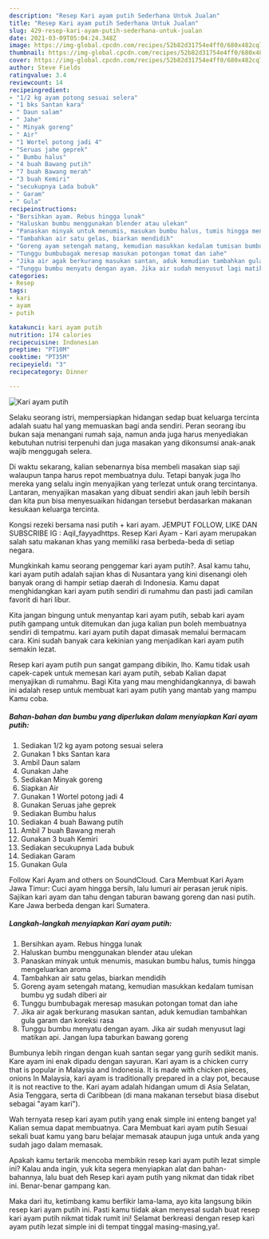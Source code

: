 ```yaml
---
description: "Resep Kari ayam putih Sederhana Untuk Jualan"
title: "Resep Kari ayam putih Sederhana Untuk Jualan"
slug: 429-resep-kari-ayam-putih-sederhana-untuk-jualan
date: 2021-03-09T05:04:24.348Z
image: https://img-global.cpcdn.com/recipes/52b82d31754e4ff0/680x482cq70/kari-ayam-putih-foto-resep-utama.jpg
thumbnail: https://img-global.cpcdn.com/recipes/52b82d31754e4ff0/680x482cq70/kari-ayam-putih-foto-resep-utama.jpg
cover: https://img-global.cpcdn.com/recipes/52b82d31754e4ff0/680x482cq70/kari-ayam-putih-foto-resep-utama.jpg
author: Steve Fields
ratingvalue: 3.4
reviewcount: 14
recipeingredient:
- "1/2 kg ayam potong sesuai selera"
- "1 bks Santan kara"
- " Daun salam"
- " Jahe"
- " Minyak goreng"
- " Air"
- "1 Wortel potong jadi 4"
- "Seruas jahe geprek"
- " Bumbu halus"
- "4 buah Bawang putih"
- "7 buah Bawang merah"
- "3 buah Kemiri"
- "secukupnya Lada bubuk"
- " Garam"
- " Gula"
recipeinstructions:
- "Bersihkan ayam. Rebus hingga lunak"
- "Haluskan bumbu menggunakan blender atau ulekan"
- "Panaskan minyak untuk menumis, masukan bumbu halus, tumis hingga mengeluarkan aroma"
- "Tambahkan air satu gelas, biarkan mendidih"
- "Goreng ayam setengah matang, kemudian masukkan kedalam tumisan bumbu yg sudah diberi air"
- "Tunggu bumbubagak meresap masukan potongan tomat dan iahe"
- "Jika air agak berkurang masukan santan, aduk kemudian tambahkan gula garam dan koreksi rasa"
- "Tunggu bumbu menyatu dengan ayam. Jika air sudah menyusut lagi matikan api. Jangan lupa taburkan bawang goreng"
categories:
- Resep
tags:
- kari
- ayam
- putih

katakunci: kari ayam putih 
nutrition: 174 calories
recipecuisine: Indonesian
preptime: "PT10M"
cooktime: "PT35M"
recipeyield: "3"
recipecategory: Dinner

---
```



![Kari ayam putih](https://img-global.cpcdn.com/recipes/52b82d31754e4ff0/680x482cq70/kari-ayam-putih-foto-resep-utama.jpg)

Selaku seorang istri, mempersiapkan hidangan sedap buat keluarga tercinta adalah suatu hal yang memuaskan bagi anda sendiri. Peran seorang ibu bukan saja menangani rumah saja, namun anda juga harus menyediakan kebutuhan nutrisi terpenuhi dan juga masakan yang dikonsumsi anak-anak wajib menggugah selera.

Di waktu  sekarang, kalian sebenarnya bisa membeli masakan siap saji walaupun tanpa harus repot membuatnya dulu. Tetapi banyak juga lho mereka yang selalu ingin menyajikan yang terlezat untuk orang tercintanya. Lantaran, menyajikan masakan yang dibuat sendiri akan jauh lebih bersih dan kita pun bisa menyesuaikan hidangan tersebut berdasarkan makanan kesukaan keluarga tercinta. 

Kongsi rezeki bersama nasi putih + kari ayam. JEMPUT FOLLOW, LIKE DAN SUBSCRIBE IG : Aqil_fayyadhttps. Resep Kari Ayam - Kari ayam merupakan salah satu makanan khas yang memiliki rasa berbeda-beda di setiap negara.

Mungkinkah kamu seorang penggemar kari ayam putih?. Asal kamu tahu, kari ayam putih adalah sajian khas di Nusantara yang kini disenangi oleh banyak orang di hampir setiap daerah di Indonesia. Kamu dapat menghidangkan kari ayam putih sendiri di rumahmu dan pasti jadi camilan favorit di hari libur.

Kita jangan bingung untuk menyantap kari ayam putih, sebab kari ayam putih gampang untuk ditemukan dan juga kalian pun boleh membuatnya sendiri di tempatmu. kari ayam putih dapat dimasak memalui bermacam cara. Kini sudah banyak cara kekinian yang menjadikan kari ayam putih semakin lezat.

Resep kari ayam putih pun sangat gampang dibikin, lho. Kamu tidak usah capek-capek untuk memesan kari ayam putih, sebab Kalian dapat menyajikan di rumahmu. Bagi Kita yang mau menghidangkannya, di bawah ini adalah resep untuk membuat kari ayam putih yang mantab yang mampu Kamu coba.

<!--inarticleads1-->

##### Bahan-bahan dan bumbu yang diperlukan dalam menyiapkan Kari ayam putih:

1. Sediakan 1/2 kg ayam potong sesuai selera
1. Gunakan 1 bks Santan kara
1. Ambil  Daun salam
1. Gunakan  Jahe
1. Sediakan  Minyak goreng
1. Siapkan  Air
1. Gunakan 1 Wortel potong jadi 4
1. Gunakan Seruas jahe geprek
1. Sediakan  Bumbu halus
1. Sediakan 4 buah Bawang putih
1. Ambil 7 buah Bawang merah
1. Gunakan 3 buah Kemiri
1. Sediakan secukupnya Lada bubuk
1. Sediakan  Garam
1. Gunakan  Gula


Follow Kari Ayam and others on SoundCloud. Cara Membuat Kari Ayam Jawa Timur: Cuci ayam hingga bersih, lalu lumuri air perasan jeruk nipis. Sajikan kari ayam dan tahu dengan taburan bawang goreng dan nasi putih. Kare Jawa berbeda dengan kari Sumatera. 

<!--inarticleads2-->

##### Langkah-langkah menyiapkan Kari ayam putih:

1. Bersihkan ayam. Rebus hingga lunak
1. Haluskan bumbu menggunakan blender atau ulekan
1. Panaskan minyak untuk menumis, masukan bumbu halus, tumis hingga mengeluarkan aroma
1. Tambahkan air satu gelas, biarkan mendidih
1. Goreng ayam setengah matang, kemudian masukkan kedalam tumisan bumbu yg sudah diberi air
1. Tunggu bumbubagak meresap masukan potongan tomat dan iahe
1. Jika air agak berkurang masukan santan, aduk kemudian tambahkan gula garam dan koreksi rasa
1. Tunggu bumbu menyatu dengan ayam. Jika air sudah menyusut lagi matikan api. Jangan lupa taburkan bawang goreng


Bumbunya lebih ringan dengan kuah santan segar yang gurih sedikit manis. Kare ayam ini enak dipadu dengan sayuran. Kari ayam is a chicken curry that is popular in Malaysia and Indonesia. It is made with chicken pieces, onions In Malaysia, kari ayam is traditionally prepared in a clay pot, because it is not reactive to the. Kari ayam adalah hidangan umum di Asia Selatan, Asia Tenggara, serta di Caribbean (di mana makanan tersebut biasa disebut sebagai &#34;ayam kari&#34;). 

Wah ternyata resep kari ayam putih yang enak simple ini enteng banget ya! Kalian semua dapat membuatnya. Cara Membuat kari ayam putih Sesuai sekali buat kamu yang baru belajar memasak ataupun juga untuk anda yang sudah jago dalam memasak.

Apakah kamu tertarik mencoba membikin resep kari ayam putih lezat simple ini? Kalau anda ingin, yuk kita segera menyiapkan alat dan bahan-bahannya, lalu buat deh Resep kari ayam putih yang nikmat dan tidak ribet ini. Benar-benar gampang kan. 

Maka dari itu, ketimbang kamu berfikir lama-lama, ayo kita langsung bikin resep kari ayam putih ini. Pasti kamu tiidak akan menyesal sudah buat resep kari ayam putih nikmat tidak rumit ini! Selamat berkreasi dengan resep kari ayam putih lezat simple ini di tempat tinggal masing-masing,ya!.

